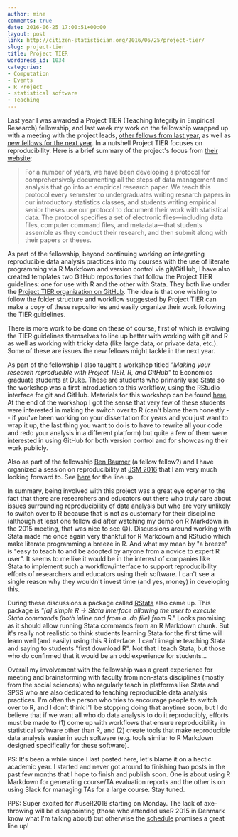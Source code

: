 ```yaml
---
author: mine
comments: true
date: 2016-06-25 17:00:51+00:00
layout: post
link: http://citizen-statistician.org/2016/06/25/project-tier/
slug: project-tier
title: Project TIER
wordpress_id: 1034
categories:
- Computation
- Events
- R Project
- statistical software
- Teaching
---
```


Last year I was awarded a Project TIER (Teaching Integrity in Empirical Research) fellowship, and last week my work on the fellowship wrapped up with a meeting with the project leads, [other fellows from last year](https://www.haverford.edu/project-tier/people/tier-faculty-fellows), as well as [new fellows for the next year](https://www.haverford.edu/sites/default/files/Office/TIER/2016-17-Fellows-List-2016-06-15.pdf). In a nutshell Project TIER focuses on reproducibility. Here is a brief summary of the project's focus from [their website](https://www.haverford.edu/project-tier/about):


<blockquote>For a number of years, we have been developing a protocol for comprehensively documenting all the steps of data management and analysis that go into an empirical research paper. We teach this protocol every semester to undergraduates writing research papers in our introductory statistics classes, and students writing empirical senior theses use our protocol to document their work with statistical data. The protocol specifies a set of electronic files—including data files, computer command files, and metadata—that students assemble as they conduct their research, and then submit along with their papers or theses.</blockquote>


As part of the fellowship, beyond continuing working on integrating reproducible data analysis practices into my courses with the use of literate programming via R Markdown and version control via git/GitHub, I have also created templates two GitHub repositories that follow the Project TIER guidelines: one for use with R and the other with Stata. They both live under the [Project TIER organization on GitHub](https://github.com/ProjectTIER). The idea is that one wishing to follow the folder structure and workflow suggested by Project TIER can make a copy of these repositories and easily organize their work following the TIER guidelines.

There is more work to be done on these of course, first of which is evolving the TIER guidelines themselves to line up better with working with git and R as well as working with tricky data (like large data, or private data, etc.). Some of these are issues the new fellows might tackle in the next year.

As part of the fellowship I also taught a workshop titled _"Making your research reproducible with Project TIER, R, and GitHub"_ to Economics graduate students at Duke. These are students who primarily use Stata so the workshop was a first introduction to this workflow, using the RStudio interface for git and GitHub. Materials for this workshop can be found [here](https://github.com/mine-cetinkaya-rundel/2016-02-12-project-tier-duke). At the end of the workshop I got the sense that very few of these students were interested in making the switch over to R (can't blame them honestly -- if you've been working on your dissertation for years and you just want to wrap it up, the last thing you want to do is to have to rewrite all your code and redo your analysis in a different platform) but quite a few of them were interested in using GitHub for both version control and for showcasing their work publicly.

Also as part of the fellowship [Ben Baumer](http://www.math.smith.edu/~bbaumer/) (a fellow fellow?) and I have organized a session on reproducibility at [JSM 2016](https://www.amstat.org/meetings/jsm/2016/) that I am very much looking forward to. See [here](https://www.amstat.org/meetings/jsm/2016/onlineprogram/ActivityDetails.cfm?SessionID=212538) for the line up.

In summary, being involved with this project was a great eye opener to the fact that there are researchers and educators out there who truly care about issues surrounding reproducibility of data analysis but who are very unlikely to switch over to R because that is not as customary for their discipline (although at least one fellow did after watching my demo on R Markdown in the 2015 meeting, that was nice to see 😁). Discussions around working with Stata made me once again very thankful for R Markdown and RStudio which make literate programming a breeze in R. And what my mean by "a breeze" is "easy to teach to and be adopted by anyone from a novice to expert R user". It seems to me like it would be in the interest of companies like Stata to implement such a workflow/interface to support reproducibility efforts of researchers and educators using their software. I can't see a single reason why they wouldn't invest time (and yes, money) in developing this.

During these discussions a package called [RStata](https://cran.r-project.org/web/packages/RStata/index.html) also came up. This package is _"[a] simple R -> Stata interface allowing the user to execute Stata commands (both inline and from a .do file) from R."_ Looks promising as it should allow running Stata commands from an R Markdown chunk. But it's really not realistic to think students learning Stata for the first time will learn well (and easily) using this R interface. I can't imagine teaching Stata and saying to students "first download R". Not that I teach Stata, but those who do confirmed that it would be an odd experience for students...

Overall my involvement with the fellowship was a great experience for meeting and brainstorming with faculty from non-stats disciplines (mostly from the social sciences) who regularly teach in platforms like Stata and SPSS who are also dedicated to teaching reproducible data analysis practices. I'm often the person who tries to encourage people to switch over to R, and I don't think I'll be stopping doing that anytime soon, but I do believe that if we want all who do data analysis to do it reproducibly, efforts must be made to (1) come up with workflows that ensure reproducibility in statistical software other than R, and (2) create tools that make reproducible data analysis easier in such software (e.g. tools similar to R Markdown designed specifically for these software).



PS: It's been a while since I last posted here, let's blame it on a hectic academic year. I started and never got around to finishing two posts in the past few months that I hope to finish and publish soon. One is about using R Markdown for generating course/TA evaluation reports and the other is on using Slack for managing TAs for a large course. Stay tuned.

PPS: Super excited for #useR2016 starting on Monday. The lack of axe-throwing will be disappointing (those who attended useR 2015 in Denmark know what I'm talking about) but otherwise the [schedule](http://schedule.user2016.org/) promises a great line up!
